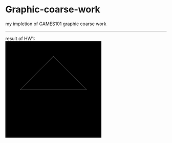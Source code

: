 # Graphic-coarse-work
my impletion of GAMES101 graphic coarse work

---
result of HW1:<br>
![](./Assign1/res.gif)